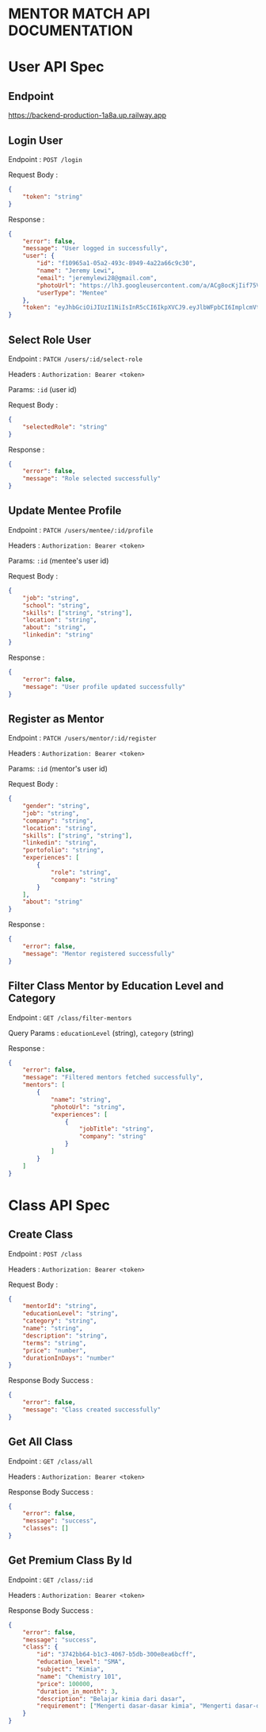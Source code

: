 # MENTOR MATCH API DOCUMENTATION

# User API Spec

## Endpoint

https://backend-production-1a8a.up.railway.app

## Login User

Endpoint : `POST /login`

Request Body :

```json
{
	"token": "string"
}
```

Response :

```json
{
	"error": false,
	"message": "User logged in successfully",
	"user": {
		"id": "f10965a1-05a2-493c-8949-4a22a66c9c30",
		"name": "Jeremy Lewi",
		"email": "jeremylewi28@gmail.com",
		"photoUrl": "https://lh3.googleusercontent.com/a/ACg8ocKjIif75VtrDQFci10g0lWFOP6KJdcScVQhf9A6Ly9ANQ=s96-c",
		"userType": "Mentee"
	},
	"token": "eyJhbGciOiJIUzI1NiIsInR5cCI6IkpXVCJ9.eyJlbWFpbCI6ImplcmVteWxld2kyOEBnbWFpbC5jb20iLCJpYXQiOjE3MDgxNjY2NzJ9.w65JAabS4PIbO9J2Jw1g69QkCw2m85mWHu55vT_741A"
}
```

## Select Role User

Endpoint : `PATCH /users/:id/select-role`

Headers : `Authorization: Bearer <token>`

Params: `:id` (user id)

Request Body :

```json
{
	"selectedRole": "string"
}
```

Response :

```json
{
	"error": false,
	"message": "Role selected successfully"
}
```

## Update Mentee Profile

Endpoint : `PATCH /users/mentee/:id/profile`

Headers : `Authorization: Bearer <token>`

Params: `:id` (mentee's user id)

Request Body :

```json
{
	"job": "string",
	"school": "string",
	"skills": ["string", "string"],
	"location": "string",
	"about": "string",
	"linkedin": "string"
}
```

Response :

```json
{
	"error": false,
	"message": "User profile updated successfully"
}
```

## Register as Mentor

Endpoint : `PATCH /users/mentor/:id/register`

Headers : `Authorization: Bearer <token>`

Params: `:id` (mentor's user id)

Request Body :

```json
{
	"gender": "string",
	"job": "string",
	"company": "string",
	"location": "string",
	"skills": ["string", "string"],
	"linkedin": "string",
	"portofolio": "string",
	"experiences": [
		{
			"role": "string",
			"company": "string"
		}
	],
	"about": "string"
}
```

Response :

```json
{
	"error": false,
	"message": "Mentor registered successfully"
}
```

## Filter Class Mentor by Education Level and Category

Endpoint : `GET /class/filter-mentors`

Query Params : `educationLevel` (string), `category` (string)

Response :

```json
{
	"error": false,
	"message": "Filtered mentors fetched successfully",
	"mentors": [
		{
			"name": "string",
			"photoUrl": "string",
			"experiences": [
				{
					"jobTitle": "string",
					"company": "string"
				}
			]
		}
	]
}
```

# Class API Spec

## Create Class

Endpoint : `POST /class`

Headers : `Authorization: Bearer <token>`

Request Body :

```json
{
	"mentorId": "string",
	"educationLevel": "string",
	"category": "string",
	"name": "string",
	"description": "string",
	"terms": "string",
	"price": "number",
	"durationInDays": "number"
}
```

Response Body Success :

```json
{
	"error": false,
	"message": "Class created successfully"
}
```

## Get All Class

Endpoint : `GET /class/all`

Headers : `Authorization: Bearer <token>`

Response Body Success :

```json
{
	"error": false,
	"message": "success",
	"classes": []
}
```

## Get Premium Class By Id

Endpoint : `GET /class/:id`

Headers : `Authorization: Bearer <token>`

Response Body Success :

```json
{
	"error": false,
	"message": "success",
	"class": {
		"id": "3742bb64-b1c3-4067-b5db-300e8ea6bcff",
		"education_level": "SMA",
		"subject": "Kimia",
		"name": "Chemistry 101",
		"price": 100000,
		"duration_in_month": 3,
		"description": "Belajar kimia dari dasar",
		"requirement": ["Mengerti dasar-dasar kimia", "Mengerti dasar-dasar matematika"]
	}
}
```
